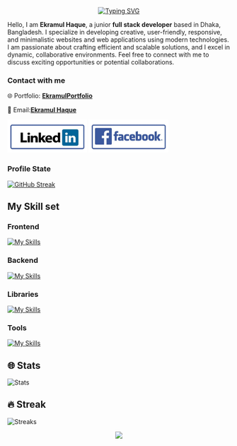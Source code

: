 <p align="center" width="500px">
 <a href="https://git.io/typing-svg"><img src="https://readme-typing-svg.demolab.com?font=Space+Grotesk&pause=1000&color=4078C0&center=true&vCenter=true&random=false&width=450&lines=Welcome+to+my+GitHub+profile+%F0%9F%98%87;Happy+to+see+you+here+%F0%9F%98%80;Specializing+in+Full+Stack+Development+%F0%9F%92%BB;Building+Creative+and+Responsive+Web+Apps+%F0%9F%8C%90;Let's+Collaborate+on+Amazing+Projects+%F0%9F%A4%9D;Feel+Free+to+Reach+Out+%F0%9F%A4%97;Have+a+Great+Day+%F0%9F%98%8A" alt="Typing SVG" /></a>
</p>

Hello, I am **Ekramul Haque**, a junior **full stack developer** based in Dhaka, Bangladesh. I specialize in developing creative, user-friendly, responsive, and minimalistic websites and web applications using modern technologies. I am passionate about crafting efficient and scalable solutions, and I excel in dynamic, collaborative environments. Feel free to connect with me to discuss exciting opportunities or potential collaborations.

<!-- [![Typing SVG](https://readme-typing-svg.herokuapp.com?font=JetBrains+Mono&pause=1000&color=2563EB&center=true&vCenter=true&random=false&width=435&lines=Welcome+to+my+profile!;Nice+to+see+you+here+%F0%9F%91%8B;Feel+free+to+explore+and+connect!)](https://git.io/typing-svg) -->

### Contact with me
🌐 Portfolio: [**EkramulPortfolio**](https://ekramu-portfolio.vercel.app/)

📧 Email:[**Ekramul Haque**](mdekramulhassan168@gmail.com)

<p align="">
  <a href="https://www.linkedin.com/md-ekramul-haque-7ba46632a" target="_blank"><img height="75" src="https://raw.githubusercontent.com/rocktohq/rocktohq/main/assets/images/linkedin.png" /></a>
  <a href="https://www.facebook.com/ekramulhassan28/" target="_blank"><img height="75" src="https://raw.githubusercontent.com/rocktohq/rocktohq/main/assets/images/facebook.png" /></a>
</p>

### Profile State

[![GitHub Streak](https://github-readme-streak-stats.herokuapp.com?user=mohinranait&theme=violet-punch&border_radius=4&mode=weekly)](https://git.io/streak-stats)

## My Skill set

### Frontend

[![My Skills](https://skillicons.dev/icons?i=javascript,typescript,react,redux,tailwind,bootstrap,html,css&perline=6)](https://skillicons.dev)

### Backend

[![My Skills](https://skillicons.dev/icons?i=nodejs,express,mongodb&perline=3)](https://skillicons.dev)
### Libraries

[![My Skills](https://skillicons.dev/icons?i=materialui,shadcnui,antdesign,nextui=3)](https://skillicons.dev)

### Tools

[![My Skills](https://skillicons.dev/icons?i=git,github,vscode,figma,vercel,netlify&perline=6)](https://skillicons.dev)

## 🌐 Stats

<!-- ![](http://github-profile-summary-cards.vercel.app/api/cards/profile-details?username=thecodermehedi&theme=github_dark) -->


<!-- ![github-stats](https://stats.dooboo.io/api/github-stats?login=thecodermehedi) -->


  <img style="height: 270; width: 100%;" alt="Stats" src="https://github-readme-stats.vercel.app/api?username=thecodermehedi&layout=compact&hide_border=true&theme=github_dark&show_icons=true&count_private=true&include_all_commits=true&custom_title=Stats\&rank_icon=github&hide_title=true" >

<!--  <img style="height: 200; width: 49%;" alt="Languages" src="https://github-readme-stats.vercel.app/api/top-langs/?username=thecodermehedi&layout=compact&langs_count=8&hide_border=true&theme=github_dark&hide_title=true" > -->



## 🔥 Streak

<img style="height: 270; width: 100%;" alt="Streaks" src="https://github-readme-streak-stats.herokuapp.com?user=thecodermehedi&theme=github-dark-blue&hide_border=true&stroke=0D1117" />








<p align="center"> <img src="https://komarev.com/ghpvc/?username=ekramul28&color=2563EB&style=for-the-badge&label=👁️👁️"> </p>


